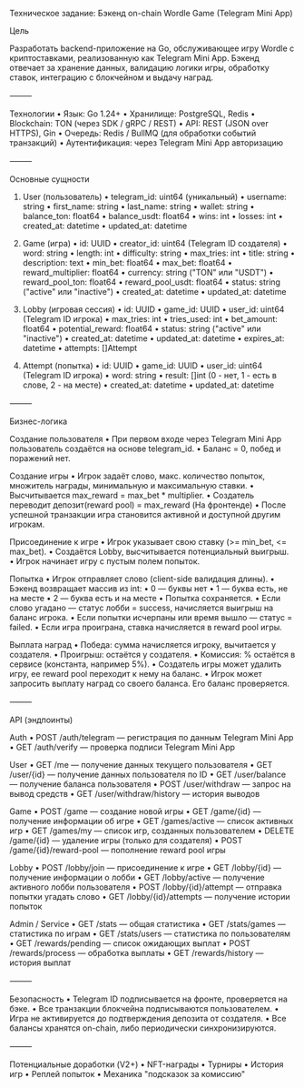 Техническое задание: Бэкенд on-chain Wordle Game (Telegram Mini App)

Цель

Разработать backend-приложение на Go, обслуживающее игру Wordle с криптоставками, реализованную как Telegram Mini App. Бэкенд отвечает за хранение данных, валидацию логики игры, обработку ставок, интеграцию с блокчейном и выдачу наград.

⸻

Технологии
	•	Язык: Go 1.24+
	•	Хранилище: PostgreSQL, Redis
	•	Blockchain: TON (через SDK / gRPC / REST)
	•	API: REST (JSON over HTTPS), Gin
	•	Очередь: Redis / BullMQ (для обработки событий транзакций)
	•	Аутентификация: через Telegram Mini App авторизацию

⸻

Основные сущности

1. User (пользователь)
	•	telegram_id: uint64 (уникальный)
	•	username: string
	•	first_name: string
	•	last_name: string
	•	wallet: string
	•	balance_ton: float64
	•	balance_usdt: float64
	•	wins: int
	•	losses: int
	•	created_at: datetime
	•	updated_at: datetime

2. Game (игра)
	•	id: UUID
	•	creator_id: uint64 (Telegram ID создателя)
	•	word: string
	•	length: int
	•	difficulty: string
	•	max_tries: int
	•	title: string
	•	description: text
	•	min_bet: float64
	•	max_bet: float64
	•	reward_multiplier: float64
	•	currency: string ("TON" или "USDT")
	•	reward_pool_ton: float64
	•	reward_pool_usdt: float64
	•	status: string ("active" или "inactive")
	•	created_at: datetime
	•	updated_at: datetime

3. Lobby (игровая сессия)
	•	id: UUID
	•	game_id: UUID
	•	user_id: uint64 (Telegram ID игрока)
	•	max_tries: int
	•	tries_used: int
	•	bet_amount: float64
	•	potential_reward: float64
	•	status: string ("active" или "inactive")
	•	created_at: datetime
	•	updated_at: datetime
	•	expires_at: datetime
	•	attempts: []Attempt

4. Attempt (попытка)
	•	id: UUID
	•	game_id: UUID
	•	user_id: uint64 (Telegram ID игрока)
	•	word: string
	•	result: []int (0 - нет, 1 - есть в слове, 2 - на месте)
	•	created_at: datetime
	•	updated_at: datetime

⸻

Бизнес-логика

Создание пользователя
	•	При первом входе через Telegram Mini App пользователь создаётся на основе telegram_id.
	•	Баланс = 0, побед и поражений нет.

Создание игры
	•	Игрок задаёт слово, макс. количество попыток, множитель награды, минимальную и максимальную ставки.
	•	Высчитывается max_reward = max_bet * multiplier.
	•	Создатель переводит депозит(reward pool) = max_reward (На фронтенде)
	•	После успешной транзакции игра становится активной и доступной другим игрокам.

Присоединение к игре
	•	Игрок указывает свою ставку (>= min_bet, <= max_bet).
	•	Создаётся Lobby, высчитывается потенциальный выигрыш.
	•	Игрок начинает игру с пустым полем попыток.

Попытка
	•	Игрок отправляет слово (client-side валидация длины).
	•	Бэкенд возвращает массив из int:
	•	0 — буквы нет
	•	1 — буква есть, не на месте
	•	2 — буква есть и на месте
	•	Попытка сохраняется.
	•	Если слово угадано — статус лобби = success, начисляется выигрыш на баланс игрока.
	•	Если попытки исчерпаны или время вышло — статус = failed.
	•	Если игра проиграна, ставка начисляется в reward pool игры.

Выплата наград
	•	Победа: сумма начисляется игроку, вычитается у создателя.
	•	Проигрыш: остаётся у создателя.
	•	Комиссия: % остаётся в сервисе (константа, например 5%).
	•	Создатель игры может удалить игру, ее reward pool переходит к нему на баланс.
	•	Игрок может запросить выплату наград со своего баланса. Его баланс проверяется.

⸻

API (эндпоинты)

Auth
	•	POST /auth/telegram — регистрация по данным Telegram Mini App
	•	GET /auth/verify — проверка подписи Telegram Mini App

User
	•	GET /me — получение данных текущего пользователя
	•	GET /user/{id} — получение данных пользователя по ID
	•	GET /user/balance — получение баланса пользователя
	•	POST /user/withdraw — запрос на вывод средств
	•	GET /user/withdraw/history — история выводов

Game
	•	POST /game — создание новой игры
	•	GET /game/{id} — получение информации об игре
	•	GET /games/active — список активных игр
	•	GET /games/my — список игр, созданных пользователем
	•	DELETE /game/{id} — удаление игры (только для создателя)
	•	POST /game/{id}/reward-pool — пополнение reward pool игры

Lobby
	•	POST /lobby/join — присоединение к игре
	•	GET /lobby/{id} — получение информации о лобби
	•	GET /lobby/active — получение активного лобби пользователя
	•	POST /lobby/{id}/attempt — отправка попытки угадать слово
	•	GET /lobby/{id}/attempts — получение истории попыток

Admin / Service
	•	GET /stats — общая статистика
	•	GET /stats/games — статистика по играм
	•	GET /stats/users — статистика по пользователям
	•	GET /rewards/pending — список ожидающих выплат
	•	POST /rewards/process — обработка выплаты
	•	GET /rewards/history — история выплат

⸻

Безопасность
	•	Telegram ID подписывается на фронте, проверяется на бэке.
	•	Все транзакции блокчейна подписываются пользователем.
	•	Игра не активируется до подтверждения депозита от создателя.
	•	Все балансы хранятся on-chain, либо периодически синхронизируются.

⸻

Потенциальные доработки (V2+)
	•	NFT-награды
	•	Турниры
	•	История игр
	•	Реплей попыток
	•	Механика "подсказок за комиссию"

